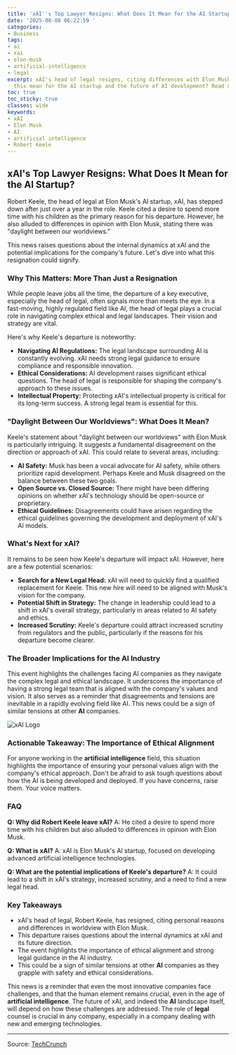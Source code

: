```yaml
---
title: 'xAI''s Top Lawyer Resigns: What Does It Mean for the AI Startup?'
date: '2025-08-08 06:22:59 '
categories:
- Business
tags:
- ai
- xai
- elon-musk
- artificial-intelligence
- legal
excerpt: xAI's head of legal resigns, citing differences with Elon Musk. What does
  this mean for the AI startup and the future of AI development? Read our analysis.
toc: true
toc_sticky: true
classes: wide
keywords:
- xAI
- Elon Musk
- AI
- artificial intelligence
- Robert Keele
---
```


## xAI's Top Lawyer Resigns: What Does It Mean for the AI Startup?

Robert Keele, the head of legal at Elon Musk's AI startup, xAI, has stepped down after just over a year in the role. Keele cited a desire to spend more time with his children as the primary reason for his departure. However, he also alluded to differences in opinion with Elon Musk, stating there was "daylight between our worldviews."

This news raises questions about the internal dynamics at xAI and the potential implications for the company's future. Let's dive into what this resignation could signify.

### Why This Matters: More Than Just a Resignation

While people leave jobs all the time, the departure of a key executive, especially the head of legal, often signals more than meets the eye. In a fast-moving, highly regulated field like AI, the head of legal plays a crucial role in navigating complex ethical and legal landscapes. Their vision and strategy are vital. 

Here's why Keele's departure is noteworthy:

*   **Navigating AI Regulations:** The legal landscape surrounding AI is constantly evolving. xAI needs strong legal guidance to ensure compliance and responsible innovation.
*   **Ethical Considerations:** AI development raises significant ethical questions. The head of legal is responsible for shaping the company's approach to these issues.
*   **Intellectual Property:** Protecting xAI's intellectual property is critical for its long-term success. A strong legal team is essential for this.

### "Daylight Between Our Worldviews": What Does It Mean?

Keele's statement about "daylight between our worldviews" with Elon Musk is particularly intriguing. It suggests a fundamental disagreement on the direction or approach of xAI. This could relate to several areas, including:

*   **AI Safety:** Musk has been a vocal advocate for AI safety, while others prioritize rapid development. Perhaps Keele and Musk disagreed on the balance between these two goals.
*   **Open Source vs. Closed Source:** There might have been differing opinions on whether xAI's technology should be open-source or proprietary.
*   **Ethical Guidelines:** Disagreements could have arisen regarding the ethical guidelines governing the development and deployment of xAI's AI models.

### What's Next for xAI?

It remains to be seen how Keele's departure will impact xAI. However, here are a few potential scenarios:

*   **Search for a New Legal Head:** xAI will need to quickly find a qualified replacement for Keele. This new hire will need to be aligned with Musk's vision for the company.
*   **Potential Shift in Strategy:** The change in leadership could lead to a shift in xAI's overall strategy, particularly in areas related to AI safety and ethics.
*   **Increased Scrutiny:** Keele's departure could attract increased scrutiny from regulators and the public, particularly if the reasons for his departure become clearer.

### The Broader Implications for the AI Industry

This event highlights the challenges facing AI companies as they navigate the complex legal and ethical landscape. It underscores the importance of having a strong legal team that is aligned with the company's values and vision. It also serves as a reminder that disagreements and tensions are inevitable in a rapidly evolving field like AI. This news could be a sign of similar tensions at other **AI** companies.


![xAI Logo](https://upload.wikimedia.org/wikipedia/commons/thumb/9/94/XAI_Logo.svg/1200px-XAI_Logo.svg.png)


### Actionable Takeaway: The Importance of Ethical Alignment

For anyone working in the **artificial intelligence** field, this situation highlights the importance of ensuring your personal values align with the company's ethical approach. Don't be afraid to ask tough questions about how the AI is being developed and deployed. If you have concerns, raise them. Your voice matters.

### FAQ

**Q: Why did Robert Keele leave xAI?**
A: He cited a desire to spend more time with his children but also alluded to differences in opinion with Elon Musk.

**Q: What is xAI?**
A: xAI is Elon Musk's AI startup, focused on developing advanced artificial intelligence technologies.

**Q: What are the potential implications of Keele's departure?**
A: It could lead to a shift in xAI's strategy, increased scrutiny, and a need to find a new legal head.

### Key Takeaways

*   xAI's head of legal, Robert Keele, has resigned, citing personal reasons and differences in worldview with Elon Musk.
*   This departure raises questions about the internal dynamics at xAI and its future direction.
*   The event highlights the importance of ethical alignment and strong legal guidance in the AI industry.
*   This could be a sign of similar tensions at other **AI** companies as they grapple with safety and ethical considerations.

This news is a reminder that even the most innovative companies face challenges, and that the human element remains crucial, even in the age of **artificial intelligence**. The future of xAI, and indeed the **AI** landscape itself, will depend on how these challenges are addressed. The role of **legal** counsel is crucial in any company, especially in a company dealing with new and emerging technologies.

---

Source: [TechCrunch](https://techcrunch.com/2025/08/07/xais-legal-chief-steps-down-after-whirlwind-year/)